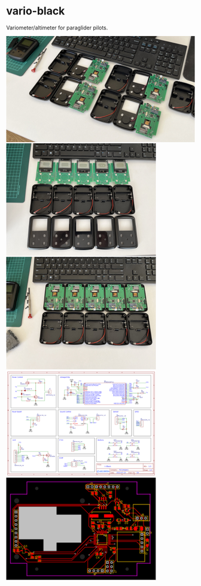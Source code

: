 # vario-black

Variometer/altimeter for paraglider pilots.
<p align="left">
  <img src="images/IMG_0594.JPG" width="804"><br>
  <img src="images/IMG_0563.JPG" width="400">
  <img src="images/IMG_0595.JPG" width="400"><br>
  <img src="docs/pcb/Schematic_v-black_2024-04-18.png" width="400">
  <img src="docs/pcb/PCB_PCB_v-black_v2_2024-04-18.png" width="400">
</p>
